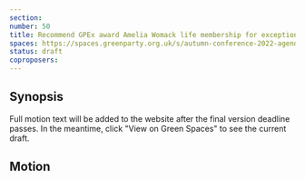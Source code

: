 ```yaml
---
section:
number: 50
title: Recommend GPEx award Amelia Womack life membership for exceptional contribution to the party
spaces: https://spaces.greenparty.org.uk/s/autumn-conference-2022-agenda-forum/?contentId=99890
status: draft
coproposers:
---
```

## Synopsis
Full motion text will be added to the website after the final version deadline passes. In the meantime, click "View on Green Spaces" to see the current draft.

## Motion
